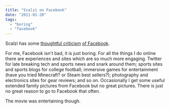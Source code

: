 ```yaml
---
title: "Scalzi on Facebook"
date: "2011-01-20"
tags: 
  - "boring"
  - "facebook"
---
```


Scalzi has some [thoughtful criticism](http://whatever.scalzi.com/2011/01/19/contest-update-and-facebook-followup/) [of Facebook](http://whatever.scalzi.com/2011/01/19/and-now-for-no-particular-reason-a-rant-about-facebook/).

For me, Facebook isn't bad, it is just boring. For all the things I do online there are experiences and sites which are so much more engaging. Twitter for late breaking tech and sports news and snark around them; sports sites and sports blogs for college football; immersive games for entertainment (have you tried Minecraft? or Steam best sellers?); photography and electronics sites for gear reviews; and so on. Occasionally I get some useful extended family pictures from Facebook but no great pictures. There is just no great reason to go to Facebook that often.

The movie was entertaining though.
